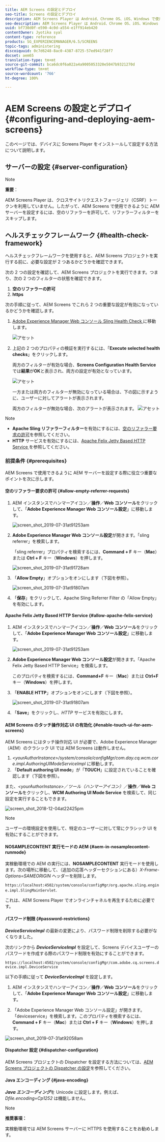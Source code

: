 ```yaml
---
title: AEM Screens の設定とデプロイ
seo-title: Screens の設定とデプロイ
description: AEM Screens Player は Android、Chrome OS、iOS、Windows で使用できます。ここでは、AEM Screens の設定とデプロイメントについて説明し、プレーヤーデバイスのハードウェア選定ガイドラインの概要も説明します。
seo-description: AEM Screens Player は Android、Chrome OS、iOS、Windows で使用できます。ここでは、AEM Screens の設定とデプロイメントについて説明し、プレーヤーデバイスのハードウェア選定ガイドラインの概要も説明します。
uuid: bf730d0f-e590-4c0d-a554-e1ff914eb420
contentOwner: Jyotika syal
content-type: reference
products: SG_EXPERIENCEMANAGER/6.5/SCREENS
topic-tags: administering
discoiquuid: 0c7d6248-8ac0-4387-8725-57ed941f28f7
docset: aem65
translation-type: tm+mt
source-git-commit: bca6dc0f6a022a4a9005053320e5047b9321270d
workflow-type: tm+mt
source-wordcount: '766'
ht-degree: 100%

---
```



# AEM Screens の設定とデプロイ {#configuring-and-deploying-aem-screens}

このページでは、デバイスに Screens Player をインストールして設定する方法について説明します。

## サーバーの設定 {#server-configuration}

>[!NOTE]
>
>**重要**：
>
>AEM Screens Player は、クロスサイトリクエストフォージェリ（CSRF）トークンを利用していません。したがって、AEM Screens で使用できるように AEM サーバーを設定するには、空のリファラーを許可して、リファラーフィルターをスキップします。

## ヘルスチェックフレームワーク {#health-check-framework}

ヘルスチェックフレームワークを使用すると、AEM Screens プロジェクトを実行する前に、必要な設定が 2 つあるかどうかを確認できます。

次の 2 つの設定を確認して、AEM Screens プロジェクトを実行できます。つまり、次の 2 つのフィルターの状態を確認できます。

1. **空のリファラーの許可**
2. **https**

次の手順に従って、AEM Screens でこれら 2 つの重要な設定が有効になっているかどうかを確認します。

1. [Adobe Experience Manager Web コンソール 
Sling Health Check ](http://localhost:4502/system/console/healthcheck?tags=screensconfigs&amp;overrideGlobalTimeout=)に移動します。

   ![アセット](assets/health-check1.png)


2. 上記の 2 つのプロパティの検証を実行するには、「**Execute selected health checks**」をクリックします。

   両方のフィルターが有効な場合、**Screens Configuration Health Service** では&#x200B;**結果**&#x200B;が&#x200B;**OK**&#x200B;と表示され、両方の設定が有効となっています。

   ![アセット](assets/health-check2.png)

   一方または両方のフィルターが無効になっている場合は、下の図に示すように、ユーザーに対してアラートが表示されます。

   両方のフィルターが無効な場合、次のアラートが表示されます。
   ![アセット](assets/health-check3.png)

>[!NOTE]
>
>* **Apache Sling リファラーフィルター**&#x200B;を有効にするには、[空のリファラー要求の許可](/help/user-guide/configuring-screens-introduction.md#allow-empty-referrer-requests)を参照してください。
>* **HTTP** サービスを有効にするには、[Apache Felix Jetty Based HTTP Service ](/help/user-guide/configuring-screens-introduction.md#allow-apache-felix-service)を参照してください。


### 前提条件 {#prerequisites}

AEM Screens で使用できるように AEM サーバーを設定する際に役立つ重要なポイントを次に示します。

#### 空のリファラー要求の許可 {#allow-empty-referrer-requests}

1. AEM インスタンスでハンマーアイコン／**操作**／**Web コンソール**&#x200B;をクリックして、「**Adobe Experience Manager Web コンソール設定**」に移動します。

   ![screen_shot_2019-07-31at91253am](assets/screen_shot_2019-07-31at91253am.png)

1. **Adobe Experience Manager Web コンソール設定**&#x200B;が開きます。「sling referrer」を検索します。

   「sling referrer」プロパティを検索するには、**Command + F** キー（**Mac**）または **Ctrl + F** キー（**Windows**）を押します。

   ![screen_shot_2019-07-31at91728am](assets/screen_shot_2019-07-31at91728am.png)

1. 「**Allow Empty**」オプションをオンにします（下図を参照）。

   ![screen_shot_2019-07-31at91807am](assets/screen_shot_2019-07-31at91807am.png)

1. 「**保存**」をクリックして、Apache Sling Referrer Filter の「Allow Empty」を有効にします。

#### Apache Felix Jetty Based HTTP Service {#allow-apache-felix-service}

1. AEM インスタンスでハンマーアイコン／**操作**／**Web コンソール**&#x200B;をクリックして、「**Adobe Experience Manager Web コンソール設定**」に移動します。

   ![screen_shot_2019-07-31at91253am](assets/screen_shot_2019-07-31at91253am.png)

1. **Adobe Experience Manager Web コンソール設定**&#x200B;が開きます。「Apache Felix Jetty Based HTTP Service」を検索します。

   このプロパティを検索するには、**Command+F** キー（**Mac**）または **Ctrl+F** キー（**Windows**）を押します。

1. 「**ENABLE HTTP**」オプションをオンにします（下図を参照）。

   ![screen_shot_2019-07-31at91807am](assets/http-image.png)

1. 「**Save**」をクリックし、*HTTP* サービスを有効にします。

#### AEM Screens のタッチ操作対応 UI の有効化 {#enable-touch-ui-for-aem-screens}

AEM Screens にはタッチ操作対応 UI が必要で、Adobe Experience Manager（AEM）のクラシック UI では AEM Screens は動作しません。

1. *&lt;yourAuthorInstance>/system/console/configMgr/com.day.cq.wcm.core.impl.AuthoringUIModeServiceImpl* に移動します。
1. 「**Default authoring UI mode**」が「**TOUCH**」に設定されていることを確認します（下図を参照）。

また、*&lt;yourAuthorInstance>*／*ツール（ハンマーアイコン）*／**操作**／**Web コンソール**&#x200B;をクリックし、**WCM Authoring UI Mode Service** を検索して、同じ設定を実行することもできます。

![screen_shot_2018-12-04at22425pm](assets/screen_shot_2018-12-04at22425pm.png)

>[!NOTE]
>
>ユーザーの環境設定を使用して、特定のユーザーに対して常にクラシック UI を有効にすることができます。

#### NOSAMPLECONTENT 実行モードの AEM {#aem-in-nosamplecontent-runmode}

実稼動環境での AEM の実行には、**NOSAMPLECONTENT** 実行モードを使用します。次の場所に移動して、（追加の応答ヘッダーセクションにある）*X-Frame-Options=SAMEORIGIN* ヘッダーを削除します。

`https://localhost:4502/system/console/configMgr/org.apache.sling.engine.impl.SlingMainServlet`.

これは、AEM Screens Player でオンラインチャネルを再生するために必要です。

#### パスワード制限 {#password-restrictions}

***DeviceServiceImpl*** の最新の変更により、パスワード制限を削除する必要がなくなりました。

次のリンクから ***DeviceServiceImpl*** を設定して、Screens デバイスユーザーのパスワードを作成する際のパスワード制限を有効にすることができます。

`https://localhost:4502/system/console/configMgr/com.adobe.cq.screens.device.impl.DeviceService`

以下の手順に従って ***DeviceServiceImpl*** を設定します。

1. AEM インスタンスでハンマーアイコン／**操作**／**Web コンソール**&#x200B;をクリックして、「**Adobe Experience Manager Web コンソール設定**」に移動します。

1. 「Adobe Experience Manager Web コンソール設定」が開きます。「deviceservice」を検索します。このプロパティを検索するには、**Command + F** キー（**Mac**）または **Ctrl + F** キー（**Windows**）を押します。

![screen_shot_2019-07-31at92058am](assets/screen_shot_2019-07-31at92058am.png)

#### Dispatcher 設定 {#dispatcher-configuration}

AEM Screens プロジェクトの Dispatcher を設定する方法については、[AEM Screens プロジェクトの Dispatcher の設定](dispatcher-configurations-aem-screens.md)を参照してください。

#### Java エンコーディング {#java-encoding}

***Java エンコーディング***&#x200B;を Unicode に設定します。例えば、*Dfile.encoding=Cp1252* は機能しません。

>[!NOTE]
>
>**推奨事項：**
>
>実稼動環境では AEM Screens サーバーに HTTPS を使用することをお勧めします。








